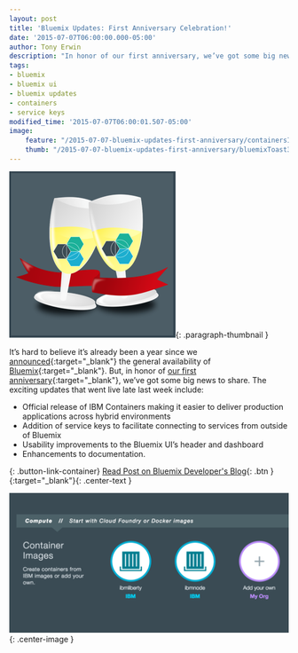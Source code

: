```yaml
---
layout: post
title: 'Bluemix Updates: First Anniversary Celebration!'
date: '2015-07-07T06:00:00.000-05:00'
author: Tony Erwin
description: "In honor of our first anniversary, we’ve got some big news to share. Several exciting Bluemix updates went live late last week including: 1) official release of IBM Containers, 2) addition of service keys to facilitate connecting to services from outside of Bluemix, 3) usability improvements to the Bluemix UI’s header and dashboard, and 4) enhancements to documentation."
tags:
- bluemix
- bluemix ui
- bluemix updates
- containers
- service keys
modified_time: '2015-07-07T06:00:01.507-05:00'
image:
    feature: "/2015-07-07-bluemix-updates-first-anniversary/containersInCatalog2_featured.png"
    thumb: "/2015-07-07-bluemix-updates-first-anniversary/bluemixToast300dark.png"
---
```


![Bluemix Updates: First Anniversary Celebration!](/images/2015-07-07-bluemix-updates-first-anniversary/bluemixToast300dark.png){: .paragraph-thumbnail }

It’s hard to believe it’s already been a year since we [announced](https://developer.ibm.com/bluemix/2014/06/30/general-availability/){:target="_blank"} the general availability of [Bluemix](https://console.ng.bluemix.net){:target="_blank"}. But, in honor of [our first anniversary](https://developer.ibm.com/bluemix/2015/06/18/happy-birthday-bluemix/){:target="_blank"}, we’ve got some big news to share. The exciting updates that went live late last week include:

- Official release of IBM Containers making it easier to deliver production applications across hybrid environments
- Addition of service keys to facilitate connecting to services from outside of Bluemix
- Usability improvements to the Bluemix UI’s header and dashboard
- Enhancements to documentation.

{: .button-link-container}
[Read Post on Bluemix Developer's Blog](https://developer.ibm.com/bluemix/2015/07/07/bluemix-updates-one-year-anniversary/){: .btn }{:target="_blank"}{: .center-text }

![Bluemix Updates: IBM Containers in Catalog](/images/2015-07-07-bluemix-updates-first-anniversary/containersInCatalog2_featured.png){: .center-image }